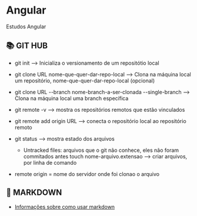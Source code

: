 # Angular
Estudos Angular

## 📚 GIT HUB

- git init -->  Inicializa o versionamento de um repositótio local
- git clone URL nome-que-quer-dar-repo-local --> Clona na máquina local um repositório, nome-que-quer-dar-repo-local (opcional)
- git clone URL --branch nome-branch-a-ser-clonada  --single-branch --> Clona na máquina local uma branch específica

- git remote -v --> mostra os repositórios remotos que estão vinculados

- git remote add origin URL --> conecta o repositório local ao repositório remoto

- git status --> mostra estado dos arquivos
    - Untracked files: arquivos que o git não conhece, eles não foram commitados antes
touch nome-arquivo.extensao --> criar arquivos, por linha de comando

- remote origin = nome do servidor onde foi clonao o arquivo

## 📑 MARKDOWN
- [Informações sobre como usar markdown](https://docs.github.com/pt/get-started/writing-on-github/working-with-advanced-formatting/organizing-information-with-tables)


